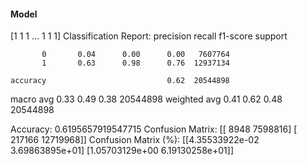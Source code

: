 #### Model
[1 1 1 ... 1 1 1]
Classification Report:
              precision    recall  f1-score   support

           0       0.04      0.00      0.00   7607764
           1       0.63      0.98      0.76  12937134

    accuracy                           0.62  20544898
   macro avg       0.33      0.49      0.38  20544898
weighted avg       0.41      0.62      0.48  20544898

Accuracy: 0.6195657919547715
Confusion Matrix:
[[    8948  7598816]
 [  217166 12719968]]
Confusion Matrix (%):
[[4.35533922e-02 3.69863895e+01]
 [1.05703129e+00 6.19130258e+01]]
